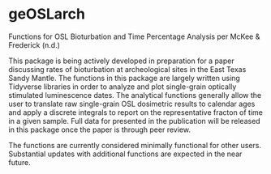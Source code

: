 # geOSLarch
Functions for OSL Bioturbation and Time Percentage Analysis per McKee &amp; Frederick (n.d.)

This package is being actively developed in preparation for a paper discussing rates of bioturbation at archeological sites in the East Texas Sandy Mantle. The functions in this package are largely written using Tidyverse libraries in order to analyze and plot single-grain optically stimulated luminescence dates. The analytical functions generally allow the user to translate raw single-grain OSL dosimetric results to calendar ages and apply a discrete integrals to report on the representative fracton of time in a given sample. Full data for presented in the publication will be released in this package once the paper is through peer review.

The functions are currently considered minimally functional for other users. Substantial updates with additional functions are expected in the near future.
